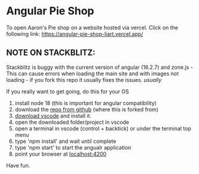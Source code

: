 # Angular Pie Shop
To open Aaron's Pie shop on a website hosted via vercel. Click on the following link:
https://angular-pie-shop-liart.vercel.app/

## NOTE ON STACKBLITZ:

Stackblitz is buggy with the current version of angular (16.2.7) and zone.js - This can cause errors when loading the main site and with images not loading - if you fork this repo it usually fixes the issues. _usually_

If you really want to get going, do this for your OS

1. install node 18 (this is important for angular compatibility)
2. download the [repo from github](https://github.com/hamptonpaulk/angular-pie-shop) (where this is forked from)
3. [download vscode](https://code.visualstudio.com/download) and install it.
4. open the downloaded folder/project in vscode
5. open a terminal in vscode (control + backtick) or under the terminal top menu
6. type 'npm install' and wait until complete
7. type 'npm start' to start the angualr application
8. point your browser at [localhost:4200](http://localhost:4200)

Have fun.